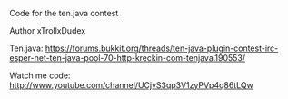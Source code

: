 Code for the ten.java contest

Author xTrollxDudex

Ten.java: https://forums.bukkit.org/threads/ten-java-plugin-contest-irc-esper-net-ten-java-pool-70-http-kreckin-com-tenjava.190553/

Watch me code: http://www.youtube.com/channel/UCjvS3qp3V1zyPVp4q86tLQw

